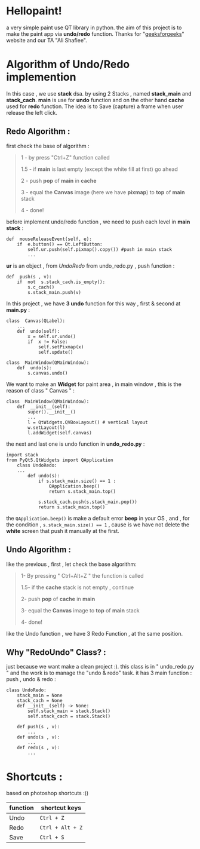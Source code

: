 # Hellopaint!
a very simple paint use QT library in python. the aim of this project is to make the paint app via **undo/redo** function. Thanks for "[geeksforgeeks](https://www.geeksforgeeks.org/pyqt5-create-paint-application/)" website and our TA "Ali Shafiee".

# Algorithm of Undo/Redo implemention
In this case , we use **stack** dsa. by using 2 Stacks , named **stack_main** and  **stack_cach**. **main** is use for **undo** function and on the other hand **cache** used for **redo** function. The idea is to Save (capture) a frame when user release the left click.



##  **Redo Algorithm** :
first check the base of algorithm :

> 1 - by press "Ctrl+Z" function called
> 
> 1.5 - if **main**  is last empty (except the white fill at first) go ahead
> 
> 2 - push **pop** of **main** in **cache**
> 
> 3 - equal the **Canvas** image (here we have **pixmap**) to **top** of **main** stack
> 
> 4 - done!

before implement undo/redo function , we need to push each level in **main stack** :

    def  mouseReleaseEvent(self, e):
	    if  e.button() == Qt.LeftButton:
			self.ur.push(self.pixmap().copy()) #push in main stack
			...
**ur** is an object , from *UndoRedo* from undo_redo.py , push function :

    def  push(s , v):
	    if  not  s.stack_cach.is_empty():
		    s.c_cach()
		    s.stack_main.push(v)

In this project , we have **3 undo** function for this way , first & second at **main.py** :

    class  Canvas(QLabel):
	    ...
	    def  undo(self):
		    x = self.ur.undo()
			if  x != False:
				self.setPixmap(x)
				self.update()
	
	class  MainWindow(QMainWindow):
		def  undo(s):
			s.canvas.undo()

We want to make an **Widget** for paint area , in main window , this is the reason of class " Canvas " :

	class  MainWindow(QMainWindow):
		def  __init__(self):
			super().__init__()
			...
			l = QtWidgets.QVBoxLayout() # vertical layout
			w.setLayout(l)
			l.addWidget(self.canvas)

the next and last one is undo function in **undo_redo.py** :

    import stack
    from PyQt5.QtWidgets import QApplication
	    class UndoRedo:
	    ...
		    def undo(s):
			    if s.stack_main.size() == 1 :
				    QApplication.beep()
				    return s.stack_main.top()
				
				s.stack_cach.push(s.stack_main.pop())
				return s.stack_main.top()
the `QApplication.beep()` is make a default error **beep** in your OS , and , for the condition , ````s.stack_main.size() == 1```` , cause is we have not delete the **white** screen that push it manually at the first.

##  **Undo Algorithm** :
like the previous , first , let check the base algorithm:

> 1- By pressing  " Ctrl+Alt+Z " the function is called
> 
> 1.5- if the **cache** stack is not empty , continue
> 
> 2- push **pop** of **cache** in **main**
> 
> 3- equal the **Canvas** image to **top** of **main** stack
> 
> 4- done!

like the Undo function , we have 3 Redo Function , at the same position.

##  **Why "RedoUndo" Class?** :

just because we want make a clean project :). this class is in " undo_redo.py " and the work is to manage the "undo & redo" task.
it has 3 main function : push , undo & redo :

    class UndoRedo:
	    stack_main = None
	    stack_cach = None
	    def __init__(self) -> None:
		    self.stack_main = stack.Stack()
		    self.stack_cach = stack.Stack()
		    
		def push(s , v):
		    ...
		def undo(s , v):
			...
		def redo(s , v):
			...

#  Shortcuts :
based on photoshop shortcuts :))

| function | shortcut keys |
|--|--|
| Undo | `Ctrl + Z` |
| Redo | `Ctrl + Alt + Z` |
| Save | `Ctrl + S` 
